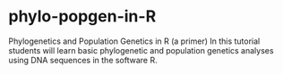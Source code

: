 # phylo-popgen-in-R
Phylogenetics and Population Genetics in R (a primer)
In this tutorial students will learn basic phylogenetic and population genetics analyses using DNA sequences in the software R.
